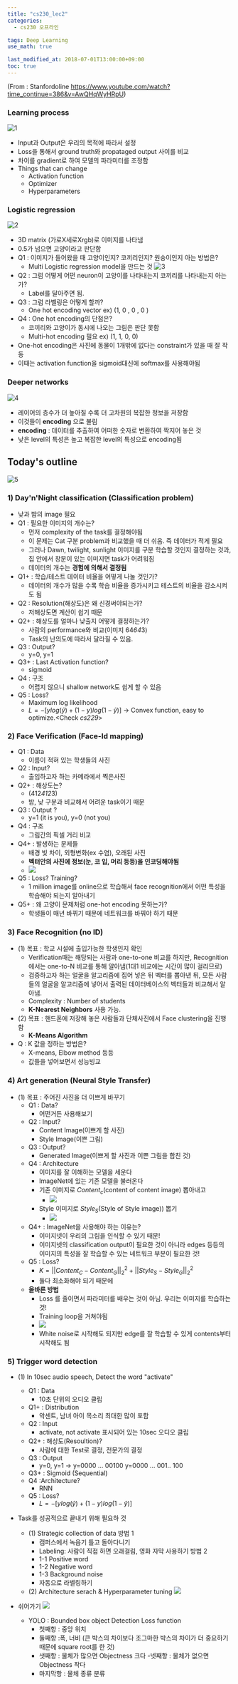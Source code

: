 ```yaml
---
title: "cs230_lec2"
categories: 
  - cs230 오프라인 

tags: Deep Learning
use_math: true

last_modified_at: 2018-07-01T13:00:00+09:00
toc: true
---
```

(From : Stanfordoline 
https://www.youtube.com/watch?time_continue=386&v=AwQHqWyHRpU)

### Learning process
![1](/assets/img/images/2019-10-23-09-36-10.png)
- Input과 Output은 우리의 목적에 따라서 설정
- Loss을 통해서 ground truth와 propataged output 사이를 비교
- 차이를 gradient로 하여 모델의 파라미터를 조정함
- Things that can change
    - Activation function
    - Optimizer
    - Hyperparameters
### Logistic regression
![2](/assets/img/images/2019-10-23-09-40-12.png)
- 3D matrix (가로X세로Xrgb)로 이미지를 나타냄
- 0.5가 넘으면 고양이라고 판단함
- Q1 : 이미지가 들어왔을 때 고양이인지? 코끼리인지? 원숭이인지 아는 방법은?
    - Multi Logistic regression model을 만드는 것
![3](/assets/img/images/2019-10-23-09-40-12.png)
- Q2 : 그럼 어떻게 어떤 neuron이 고양이를 나타내는지 코끼리를 나타내는지 아는가?
    - Label를 달아주면 됨.
- Q3 : 그럼 라벨링은 어떻게 할까?
    - One hot encoding vector ex) (1, 0 , 0 , 0 )
- Q4 : One hot encoding의 단점은?
    - 코끼리와 고양이가 동시에 나오는 그림은 판단 못함
    - Multi-hot encoding 필요 ex) (1, 1, 0, 0)
- One-hot encoding은 사진에 동물이 1개밖에 없다는 constraint가 있을 때 잘 작동
- 이때는 activation function을 sigmoid대신에 softmax를 사용해야됨   
### Deeper networks
![4](/assets/img/images/2019-10-23-11-18-12.png)
- 레이어의 층수가 더 높아질 수록 더 고차원의 복잡한 정보을 저장함
- 이것들이 **encoding** 으로 불림
- **encoding** : 데이터를 추출하여 어떠한 숫자로 변환하여 짝지어 놓은 것 
- 낮은 level의 특성은 높고 복잡한 level의 특성으로 encoding됨

## Today's outline
![5](/assets/img/images/2019-10-23-11-26-19.png)

### 1) Day'n'Night classification (Classification problem)

- 낮과 밤의 image 필요
- Q1 : 필요한 이미지의 개수는?
  - 먼저 complexity of the task를 결정해야됨
  - 이 문제는 Cat 구분 problem과 비교했을 때 더 쉬움. 즉 데이터가 적게 필요
  - 그러나 Dawn, twilight, sunlight 이미지를 구분 학습할 것인지 결정하는 것과, 집 안에서 창문이 있는 이미지면 task가 어려워짐
  - 데이터의 개수는 **경험에 의해서 결정됨**
- Q1+ : 학습/테스트 데이터 비율을 어떻게 나눌 것인가?
  - 데이터의 개수가 많을 수록 학습 비율을 증가시키고 테스트의 비율을 감소시켜도 됨
- Q2 : Resolution(해상도)은 왜 신경써야되는가?
  - 저해상도면 계산이 쉽기 때문
- Q2+ : 해상도를 얼마나 낮출지 어떻게 결정하는가?
  - 사람의 performance와 비교(이미지 64*64*3)
  - Task의 난의도에 따라서 달라질 수 있음.
- Q3 : Output?
  - y=0, y=1
- Q3+ : Last Activation function?
  - sigmoid
- Q4 : 구조
  - 어렵지 않으니 shallow network도 쉽게 할 수 있음
- Q5 : Loss? 
  - Maximum log likelihood 
  - $L=-[y log(\hat{y})+(1-y) log(1-\hat{y})]$ -> Convex function, easy to optimize.<Check *cs229*>

### 2) Face Verification (Face-Id mapping) 
- Q1 : Data
  - 이름이 적혀 있는 학생들의 사진
- Q2 : Input?
  -  출입하고자 하는 카메라에서 찍은사진
- Q2+ : 해상도는?
  -  (412*412*3)
  -  밤, 낮 구분과 비교해서 어려운 task이기 때문
- Q3 : Output ? 
  - y=1 (it is you), y=0 (not you) 
- Q4 : 구조
  - 그림간의 픽셀 거리 비교
- Q4+ : 발생하는 문제들
  -  배경 빛 차이, 외형변화(ex 수염), 오래된 사진
  -  **벡터안의 사진에 정보(눈, 코 입, 머리 등등)을 인코딩해야됨**
  -  ![](/assets/img/images/2019-10-24-13-24-18.png)
- Q5 : Loss? Training?
  - 1 million image를 online으로 학습해서 face recognition에서 어떤 특성을 학습해야 되는지 알아내기
- Q5+ : 왜 고양이 문제처럼 one-hot encoding 못하는가?
  - 학생들이 매년 바뀌기 때문에 네트워크를 바꿔야 하기 때문 

### 3) Face Recognition (no ID) 
- (1) 목표 : 학교 시설에 출입가능한 학생인지 확인
  - Verification때는 해당되는 사람과 one-to-one 비교를 하지만, Recognition에서는 one-to-N 비교를 통해 알아냄(1대1 비교에는 시간이 많이 걸리므로)
  - 검증하고자 하는 얼굴을 알고리즘에 집어 넣은 뒤 벡터를 뽑아낸 뒤, 모든 사람들의 얼굴을 알고리즘에 넣어서 출력된 데이터베이스의 벡터들과 비교해서 알아냄.
  - Complexity : Number of students
  - **K-Nearest Neighbors** 사용 가능.
- (2) 목표 : 핸드폰에 저장해 놓은 사람들과 단체사진에서 Face clustering을 진행함
  - **K-Means Algorithm**
- Q : K 값을 정하는 방법은?
  - X-means, Elbow method 등등
  - 값들을 넣어보면서 성능빙교
  
### 4) Art generation (Neural Style Transfer)
- (1) 목표 : 주어진 사진을 더 이쁘게 바꾸기
  - Q1 : Data?
    - 어떤거든 사용해보기
  - Q2 : Input?
    - Content Image(이쁘게 할 사진)
    - Style Image(이쁜 그림)
  - Q3 : Output?
    - Generated Image(이쁘게 할 사진과 이쁜 그림을 합친 것)
  - Q4 : Architecture
    - 이미지를 잘 이해하는 모델을 세운다
    - ImageNet에 있는 기존 모델을 불러온다
    - 기존 이미지로 $Content_c$(content of content image) 뽑아내고
      - ![](/assets/img/images/2019-10-24-19-30-18.png)
    - Style 이미지로 $Style_S$(Style of Style image)) 뽑기
      - ![](/assets/img/images/2019-10-24-19-30-32.png)
  - Q4+ : ImageNet을 사용해야 하는 이유는?
    - 이미지넷이 우리의 그림을 인식할 수 있기 때문!
    - 이미지넷의 classification   output이 필요한 것이 아니라 edges 등등의 이미지의 특성을 잘 학습할 수 있는 네트워크 부분이 필요한 것!
  - Q5 : Loss?
    - $K=||Content_C-Content_G||_2^2+||Style_S-Style_G||_2^2$
    - 둘다 최소화해야 되기 때문에
  - **올바른 방법**
    - Loss 를 줄이면서 파라미터를 배우는 것이 아님. 우리는 이미지를 학습하는 것!
    - Training loop을 거쳐야됨
    - ![](/assets/img/images/2019-10-24-19-48-24.png)
    - White noise로 시작해도 되지만 edge를 잘 학습할 수 있게 contents부터 시작해도 됨

### 5) Trigger word detection
  - (1) In 10sec audio speech, Detect the word "activate"
    - Q1 : Data
      - 10초 단위의 오디오 클립
    - Q1+ : Distribution
      - 악센트, 남녀 아이 목소리 최대한 많이 포함
    - Q2 : Input
      - activate, not activate 표시되어 있는 10sec 오디오 클립
    - Q2+ : 해상도(Resoultion)?
      - 사람에 대한 Test로 결정, 전문가의 결정
    - Q3 : Output
      - y=0, y=1 -> y=0000 ... 00100 y=0000 ... 001.. 100
    - Q3+ : Sigmoid (Sequential)
    - Q4 :Architecture?
      - RNN
    - Q5 : Loss?
      - $L=-[y log(\hat{y})+(1-y) log(1-\hat{y})]$ 
  - Task를 성공적으로 끝내기 위해 필요하 것
    - (1) Strategic collection of data
      방법 1
      - 캠퍼스에서 녹음기 틀고 돌아다니기
      - Labeling: 사람이 직접 하면 오래걸림, 영화 자막 사용하기
      방법 2
      - 1-1 Positive word
      - 1-2 Negative word
      - 1-3 Background noise    
      - 자동으로 라벨링하기
    - (2) Architecture serach & Hyperparameter tuning
      ![](/assets/img/images/-%20Fourier%20Transform/%20Spectrogram.png)

 - 쉬어가기 
![](/assets/img/images/2019-10-26-16-36-43.png)
    - YOLO : Bounded box object Detection Loss function
        - 첫째항 : 중앙 위치
        - 둘째항 :폭, 너비 (큰 박스의 차이보다 조그마한 박스의 차이가 더 중요하기 때문에 square root를 한 것)
        - 샛째항 : 물체가 많으면 Objectness 크다
        -넷째항 : 물체가 없으면 Objectness 작다
        - 마지막항 : 물체 종류 분류
